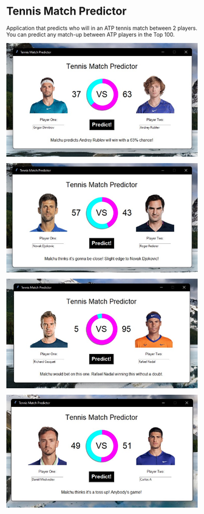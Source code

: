 # Tennis Match Predictor
Application that predicts who will in an ATP tennis match between 2 players.
You can predict any match-up between ATP players in the Top 100.

![Alt text](examples/win.jpg?raw=true "")

![Alt text](examples/close.jpg?raw=true "")

![Alt text](examples/crush.jpg?raw=true "")

![Alt text](examples/idk.jpg?raw=true "")

